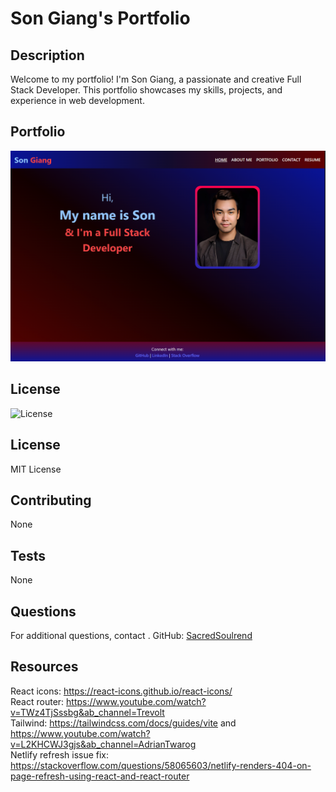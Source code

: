 # Son Giang's Portfolio

## Description

Welcome to my portfolio! I'm Son Giang, a passionate and creative Full Stack Developer. This portfolio showcases my skills, projects, and experience in web development.

## Portfolio

![Alt text](<src/assets/images/Screenshot 2023-11-19 234134.png>)

## License
![License](https://img.shields.io/badge/license-MIT-yellow)

## License

MIT License

## Contributing
None

## Tests
None

## Questions
For additional questions, contact .
GitHub: [SacredSoulrend](https://github.com/SacredSoulrend)

## Resources
React icons: https://react-icons.github.io/react-icons/<br>
React router: https://www.youtube.com/watch?v=TWz4TjSssbg&ab_channel=Trevolt<br>
Tailwind: https://tailwindcss.com/docs/guides/vite and https://www.youtube.com/watch?v=L2KHCWJ3gjs&ab_channel=AdrianTwarog<br>
Netlify refresh issue fix: https://stackoverflow.com/questions/58065603/netlify-renders-404-on-page-refresh-using-react-and-react-router